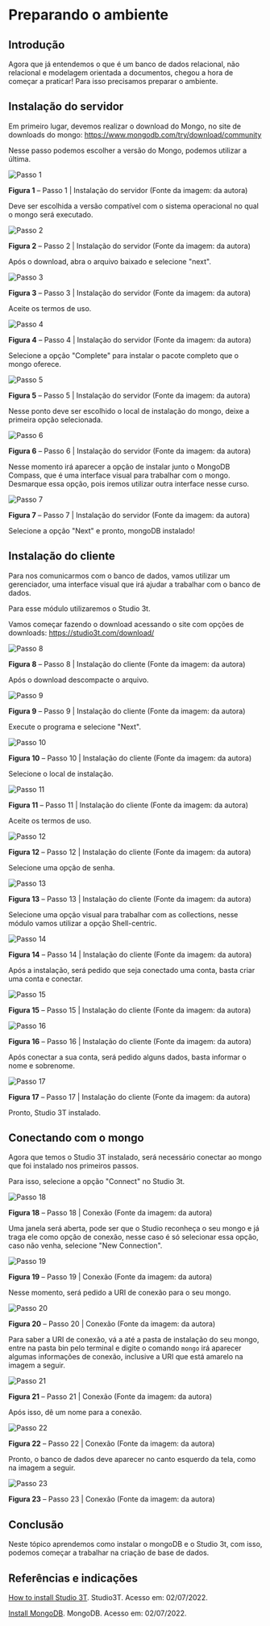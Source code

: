 # Preparando o ambiente
 
## Introdução
 
Agora que já entendemos o que é um banco de dados relacional, não relacional e modelagem orientada a documentos, chegou a hora de começar a praticar! Para isso precisamos preparar o ambiente.
 
## Instalação do servidor
 
Em primeiro lugar, devemos realizar o download do Mongo, no site de downloads do mongo: https://www.mongodb.com/try/download/community
 
Nesse passo podemos escolher a versão do Mongo, podemos utilizar a última.
 
![Passo 1](https://s3-sa-east-1.amazonaws.com/lcpi/edddd70f-e26c-48b3-bd63-82e7f142b16f.PNG)
 
**Figura 1** – Passo 1 | Instalação do servidor (Fonte da imagem: da autora)
 
Deve ser escolhida a versão compatível com o sistema operacional no qual o mongo será executado.
 
![Passo 2](https://s3-sa-east-1.amazonaws.com/lcpi/7fb78ccc-5a03-451e-86fc-90f81f1222e2.PNG)
 
**Figura 2** – Passo 2 | Instalação do servidor (Fonte da imagem: da autora)
 
Após o download, abra o arquivo baixado e selecione "next".
 
![Passo 3](https://s3-sa-east-1.amazonaws.com/lcpi/970abddd-ecf3-4eca-9e77-e12d239307ea.PNG)
 
**Figura 3** – Passo 3 | Instalação do servidor (Fonte da imagem: da autora)
 
Aceite os termos de uso.
 
![Passo 4](https://s3-sa-east-1.amazonaws.com/lcpi/d1b80887-048f-49ac-8ca7-e580bd8b8f55.PNG)
 
**Figura 4** – Passo 4 | Instalação do servidor (Fonte da imagem: da autora)
 
Selecione a opção "Complete" para instalar o pacote completo que o mongo oferece.
 
![Passo 5](https://s3-sa-east-1.amazonaws.com/lcpi/c19a9a43-4d45-4da8-ae92-fd9d4e800b6f.PNG)
 
**Figura 5** – Passo 5 | Instalação do servidor (Fonte da imagem: da autora)
 
Nesse ponto deve ser escolhido o local de instalação do mongo, deixe a primeira opção selecionada.
 
![Passo 6](https://s3-sa-east-1.amazonaws.com/lcpi/9bb09952-b786-4c71-a71d-297ce7f04ad4.PNG)
 
**Figura 6** – Passo 6 | Instalação do servidor (Fonte da imagem: da autora)
 
Nesse momento irá aparecer a opção de instalar junto o MongoDB Compass, que é uma interface visual para trabalhar com o mongo. Desmarque essa opção, pois iremos utilizar outra interface nesse curso.
 
![Passo 7](https://s3-sa-east-1.amazonaws.com/lcpi/55c0d76f-87ef-4bc9-9162-90925ae16914.PNG)
 
**Figura 7** – Passo 7 | Instalação do servidor (Fonte da imagem: da autora)
 
Selecione a opção "Next" e pronto, mongoDB instalado!
 
## Instalação do cliente
 
Para nos comunicarmos com o banco de dados, vamos utilizar um gerenciador, uma interface visual que irá ajudar a trabalhar com o banco de dados.
 
Para esse módulo utilizaremos o Studio 3t.
 
Vamos começar fazendo o download acessando o site com opções de downloads: https://studio3t.com/download/
 
![Passo 8](https://s3-sa-east-1.amazonaws.com/lcpi/06825b30-0ce3-4814-b497-803c5aa4f177.PNG)
 
**Figura 8** – Passo 8 | Instalação do cliente (Fonte da imagem: da autora)
 
Após o download descompacte o arquivo.
 
![Passo 9](https://s3-sa-east-1.amazonaws.com/lcpi/72739fea-5477-46ec-a3af-7abe7f2b0d11.PNG)
 
**Figura 9** – Passo 9 | Instalação do cliente (Fonte da imagem: da autora)
 
Execute o programa e selecione "Next".
 
![Passo 10](https://s3-sa-east-1.amazonaws.com/lcpi/1e8dfed6-6056-4a75-ada6-ed9e44a5736a.PNG)
 
**Figura 10** – Passo 10 | Instalação do cliente (Fonte da imagem: da autora)
 
Selecione o local de instalação.
 
![Passo 11](https://s3-sa-east-1.amazonaws.com/lcpi/e8a62a44-bcc5-4af2-8f57-8e21b8ba7468.PNG)
 
**Figura 11** – Passo 11 | Instalação do cliente (Fonte da imagem: da autora)
 
Aceite os termos de uso.
 
![Passo 12](https://s3-sa-east-1.amazonaws.com/lcpi/67b72632-1c15-4256-ba22-3f8716279916.PNG)
 
**Figura 12** – Passo 12 | Instalação do cliente (Fonte da imagem: da autora)
 
Selecione uma opção de senha.
 
![Passo 13](https://s3-sa-east-1.amazonaws.com/lcpi/85b8c564-da11-4b59-ad9c-ce907ca3dec2.PNG)
 
**Figura 13** – Passo 13 | Instalação do cliente (Fonte da imagem: da autora)
 
Selecione uma opção visual para trabalhar com as collections, nesse módulo vamos utilizar a opção Shell-centric.
 
![Passo 14](https://s3-sa-east-1.amazonaws.com/lcpi/a8d7edb5-603e-4980-8f63-85a47a1846eb.PNG)
 
**Figura 14** – Passo 14 | Instalação do cliente (Fonte da imagem: da autora)
 
Após a instalação, será pedido que seja conectado uma conta, basta criar uma conta e conectar.
 
 
![Passo 15](https://s3-sa-east-1.amazonaws.com/lcpi/477bd91a-ff3f-4091-9449-f087388f3fcc.PNG)
 
**Figura 15** – Passo 15 | Instalação do cliente (Fonte da imagem: da autora)
 
![Passo 16](https://s3-sa-east-1.amazonaws.com/lcpi/a59b0390-936b-4a82-aab2-3e06433f96da.PNG)
 
**Figura 16** – Passo 16 | Instalação do cliente (Fonte da imagem: da autora)
 
Após conectar a sua conta, será pedido alguns dados, basta informar o nome e sobrenome.
 
![Passo 17](https://s3-sa-east-1.amazonaws.com/lcpi/7d72b583-84c0-4295-ab07-f78396ff08f2.PNG)
 
**Figura 17** – Passo 17 | Instalação do cliente (Fonte da imagem: da autora)
 
Pronto, Studio 3T instalado.
 
## Conectando com o mongo
 
Agora que temos o Studio 3T instalado, será necessário conectar ao mongo que foi instalado nos primeiros passos.
 
Para isso, selecione a opção "Connect" no Studio 3t.
 
![Passo 18](https://s3-sa-east-1.amazonaws.com/lcpi/e688c725-6e2a-4c57-9c02-598fa2730c9e.PNG)
 
**Figura 18** – Passo 18 | Conexão (Fonte da imagem: da autora)
 
Uma janela será aberta, pode ser que o Studio reconheça o seu mongo e já traga ele como opção de conexão, nesse caso é só selecionar essa opção, caso não venha, selecione "New Connection".
 
![Passo 19](https://s3-sa-east-1.amazonaws.com/lcpi/08463cb7-c821-4b5d-8c6d-d7fc4122efde.PNG)
 
**Figura 19** – Passo 19 | Conexão (Fonte da imagem: da autora)
 
Nesse momento, será pedido a URI de conexão para o seu mongo.
 
![Passo 20](https://s3-sa-east-1.amazonaws.com/lcpi/4d68e252-d73e-47c4-8a5e-17b6f9a92c75.PNG)
 
**Figura 20** – Passo 20 | Conexão (Fonte da imagem: da autora)
 
Para saber a URI de conexão, vá a até a pasta de instalação do seu mongo, entre na pasta bin pelo terminal e digite o comando ``mongo`` irá aparecer algumas informações de conexão, inclusive a URI que está amarelo na imagem a seguir.
 
![Passo 21](https://s3-sa-east-1.amazonaws.com/lcpi/c9a2b472-0ed1-4874-be59-947a4a1ebf7c.PNG)
 
**Figura 21** – Passo 21 | Conexão (Fonte da imagem: da autora)
 
Após isso, dê um nome para a conexão.
 
![Passo 22](https://s3-sa-east-1.amazonaws.com/lcpi/a6cc3970-07c2-4eab-be47-729b677968f0.PNG)
 
**Figura 22** – Passo 22 | Conexão (Fonte da imagem: da autora)
 
Pronto, o banco de dados deve aparecer no canto esquerdo da tela, como na imagem a seguir.
 
![Passo 23](https://s3-sa-east-1.amazonaws.com/lcpi/8a5cf70b-5a0e-4592-b1d3-8762131eff44.PNG)
 
**Figura 23** – Passo 23 | Conexão (Fonte da imagem: da autora)
 
## Conclusão
 
Neste tópico aprendemos como instalar o mongoDB e o Studio 3t, com isso, podemos começar a trabalhar na criação de base de dados.
 
## Referências e indicações
 
[How to install Studio 3T](https://studio3t.com/knowledge-base/articles/installation/). Studio3T. Acesso em: 02/07/2022.
 
[Install MongoDB](https://www.mongodb.com/docs/manual/installation/). MongoDB. Acesso em: 02/07/2022.
 
 
 

